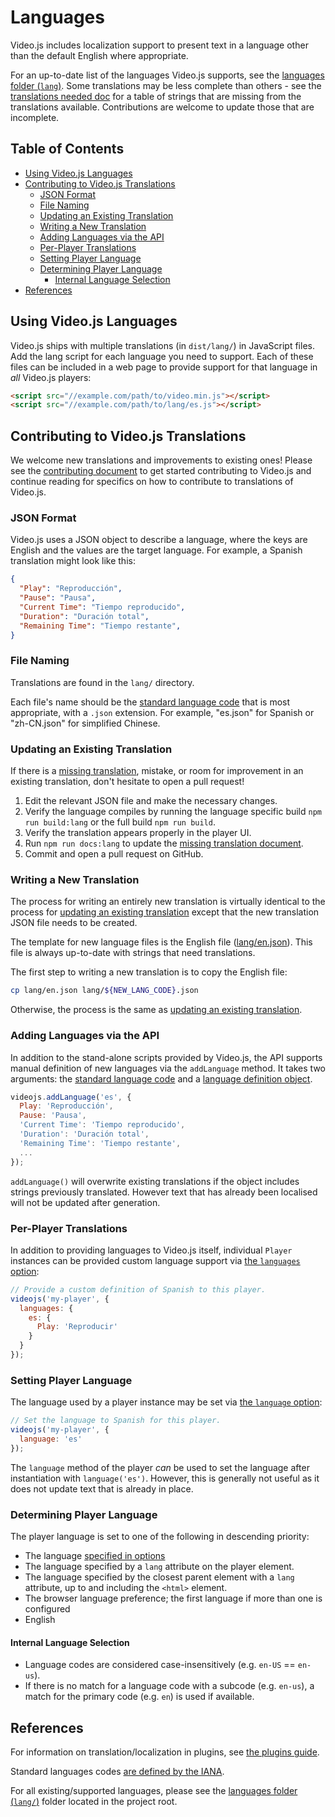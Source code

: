 # Languages

Video.js includes localization support to present text in a language other than the default English where appropriate.

For an up-to-date list of the languages Video.js supports, see the [languages folder (`lang`)][lang-supported].
Some translations may be less complete than others - see the [translations needed doc][translations-needed] for a table of strings that are missing from the translations available.  Contributions are welcome to update those that are incomplete.

## Table of Contents

* [Using Video.js Languages](#using-videojs-languages)
* [Contributing to Video.js Translations](#contributing-to-videojs-translations)
  * [JSON Format](#json-format)
  * [File Naming](#file-naming)
  * [Updating an Existing Translation](#updating-an-existing-translation)
  * [Writing a New Translation](#writing-a-new-translation)
  * [Adding Languages via the API](#adding-languages-via-the-api)
  * [Per-Player Translations](#per-player-translations)
  * [Setting Player Language](#setting-player-language)
  * [Determining Player Language](#determining-player-language)
    * [Internal Language Selection](#internal-language-selection)
* [References](#references)

## Using Video.js Languages

Video.js ships with multiple translations (in `dist/lang/`) in JavaScript files.
Add the lang script for each language you need to support.
Each of these files can be included in a web page to provide support for that language in _all_ Video.js players:

```html
<script src="//example.com/path/to/video.min.js"></script>
<script src="//example.com/path/to/lang/es.js"></script>
```

## Contributing to Video.js Translations

We welcome new translations and improvements to existing ones! Please see the [contributing document](../../CONTRIBUTING.md) to get started contributing to Video.js and continue reading for specifics on how to contribute to translations of Video.js.

### JSON Format

Video.js uses a JSON object to describe a language, where the keys are English and the values are the target language. For example, a Spanish translation might look like this:

```JSON
{
  "Play": "Reproducción",
  "Pause": "Pausa",
  "Current Time": "Tiempo reproducido",
  "Duration": "Duración total",
  "Remaining Time": "Tiempo restante",
}
```

### File Naming

Translations are found in the `lang/` directory.

Each file's name should be the [standard language code][lang-codes] that is most appropriate, with a `.json` extension. For example, "es.json" for Spanish or "zh-CN.json" for simplified Chinese.

### Updating an Existing Translation

If there is a [missing translation](/docs/translations-needed.md), mistake, or room for improvement in an existing translation, don't hesitate to open a pull request!

1. Edit the relevant JSON file and make the necessary changes.
1. Verify the language compiles by running the language specific build `npm run build:lang` or the full build `npm run build`.
1. Verify the translation appears properly in the player UI.
1. Run `npm run docs:lang` to update the [missing translation document](/docs/translations-needed.md).
1. Commit and open a pull request on GitHub.

### Writing a New Translation

The process for writing an entirely new translation is virtually identical to the process for [updating an existing translation](#updating-an-existing-translation) except that the new translation JSON file needs to be created.

The template for new language files is the English file ([lang/en.json][lang-en]). This file is always up-to-date with strings that need translations.

The first step to writing a new translation is to copy the English file:

```sh
cp lang/en.json lang/${NEW_LANG_CODE}.json
```

Otherwise, the process is the same as [updating an existing translation](#updating-an-existing-translation).

### Adding Languages via the API

In addition to the stand-alone scripts provided by Video.js, the API supports manual definition of new languages via the `addLanguage` method. It takes two arguments: the [standard language code][lang-codes] and a [language definition object](#json-format).

```js
videojs.addLanguage('es', {
  Play: 'Reproducción',
  Pause: 'Pausa',
  'Current Time': 'Tiempo reproducido',
  'Duration': 'Duración total',
  'Remaining Time': 'Tiempo restante',
  ...
});
```

`addLanguage()` will overwrite existing translations if the object includes strings previously translated. However text that has already been localised will not be updated after generation.

### Per-Player Translations

In addition to providing languages to Video.js itself, individual `Player` instances can be provided custom language support via [the `languages` option](/docs/guides/options.md#languages):

```js
// Provide a custom definition of Spanish to this player.
videojs('my-player', {
  languages: {
    es: {
      Play: 'Reproducir'
    }
  }
});
```

### Setting Player Language

The language used by a player instance may be set via [the `language` option](/docs/guides/options.md#language):

```js
// Set the language to Spanish for this player.
videojs('my-player', {
  language: 'es'
});
```

The `language` method of the player _can_ be used to set the language after instantiation with `language('es')`. However, this is generally not useful as it does not update text that is already in place.

### Determining Player Language

The player language is set to one of the following in descending priority:

* The language [specified in options](#setting-default-player-language)
* The language specified by a `lang` attribute on the player element.
* The language specified by the closest parent element with a `lang` attribute, up to and including the `<html>` element.
* The browser language preference; the first language if more than one is configured
* English

#### Internal Language Selection

* Language codes are considered case-insensitively (e.g. `en-US` == `en-us`).
* If there is no match for a language code with a subcode (e.g. `en-us`), a match for the primary code (e.g. `en`) is used if available.

## References

For information on translation/localization in plugins, see [the plugins guide](/docs/guides/plugins.md).

Standard languages codes [are defined by the IANA][lang-codes].

For all existing/supported languages, please see the [languages folder (`lang/`)][lang-supported] folder located in the project root.

[lang-en]: /lang/en.json

[lang-supported]: /lang

[lang-codes]: https://www.iana.org/assignments/language-subtag-registry/language-subtag-registry

[translations-needed]: https://github.com/videojs/video.js/blob/master/docs/translations-needed.md

